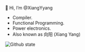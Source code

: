 👋 Hi, I’m @XiangYyang

 * Compiler.
 * Functional Programming.
 * Power electronics.
 * Also known as 向阳 (Xiang Yang)

![Github state](https://github-readme-stats.vercel.app/api?username=XiangYyang&count_private=true&show_icons=true&theme=dark)
